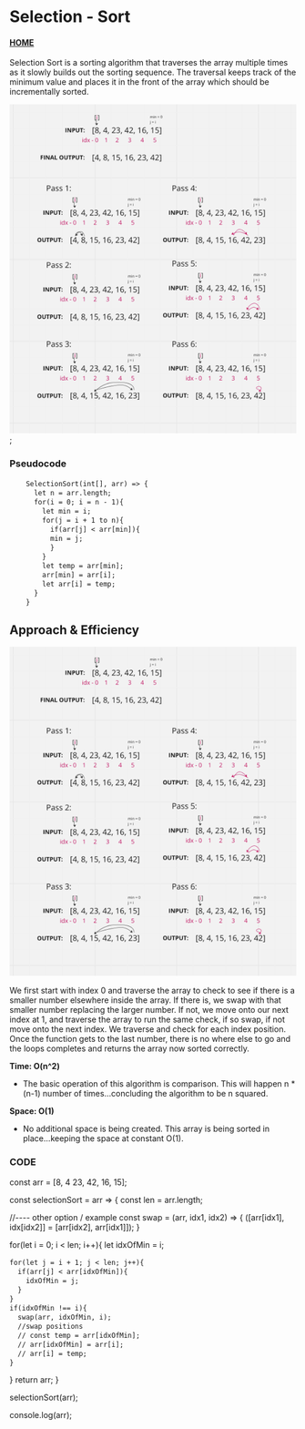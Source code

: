 # Selection - Sort

#### [HOME](https://cesarderio.github.io/reading-notes/)


Selection Sort is a sorting algorithm that traverses the array multiple times as it slowly builds out the sorting sequence. The traversal keeps track of the minimum value and places it in the front of the array which should be incrementally sorted.


![UML](../assets/selectionSort.png);

### Pseudocode

        SelectionSort(int[], arr) => {
          let n = arr.length;
          for(i = 0; i = n - 1){
            let min = i;
            for(j = i + 1 to n){
              if(arr[j] < arr[min]){
              min = j;
              }
            }
            let temp = arr[min];
            arr[min] = arr[i];
            let arr[i] = temp;
          }
        }


## Approach & Efficiency

![UML](../assets/selectionSort.png)

We first start with index 0 and traverse the array to check to see if there is a smaller number elsewhere inside the array. If there is, we swap with that smaller number replacing the larger number. If not, we move onto our next index at 1, and traverse the array to run the same check, if so swap, if not move onto the next index. We traverse and check for each index position. Once the function gets to the last number, there is no where else to go and the loops completes and returns the array now sorted correctly.


**Time: O(n^2)**

* The basic operation of this algorithm is comparison. This will happen n * (n-1) number of times…concluding the algorithm to be n squared.

**Space: O(1)**

* No additional space is being created. This array is being sorted in place…keeping the space at constant O(1).


### CODE

const arr = [8, 4 23, 42, 16, 15];

const selectionSort = arr => {
  const len = arr.length;

  //---- other option / example
  const swap = (arr, idx1, idx2) => {
    ([arr[idx1], idx[idx2]] = [arr[idx2], arr[idx1]]);
  }

  for(let i = 0; i < len; i++){
    let idxOfMin = i;

    for(let j = i + 1; j < len; j++){
      if(arr[j] < arr[idxOfMin]){
        idxOfMin = j;
      }
    }
    if(idxOfMin !== i){
      swap(arr, idxOfMin, i);
      //swap positions
      // const temp = arr[idxOfMin];
      // arr[idxOfMin] = arr[i];
      // arr[i] = temp;
    }
  }
  return arr;
}

selectionSort(arr);

console.log(arr);
